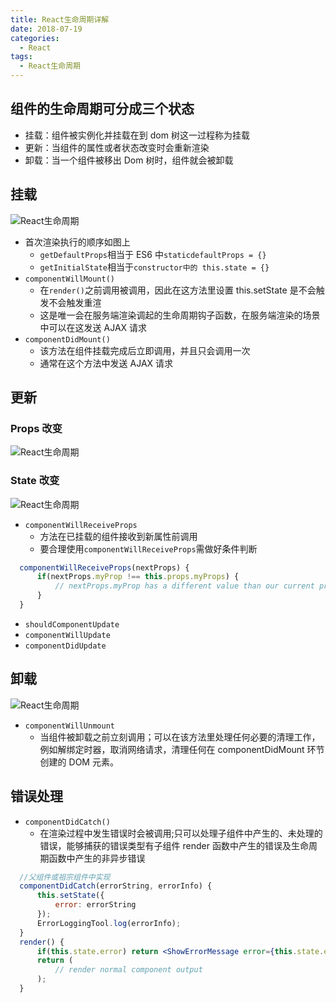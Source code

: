 ```yaml
---
title: React生命周期详解
date: 2018-07-19
categories:
  - React
tags:
  - React生命周期
---
```


## 组件的生命周期可分成三个状态

- 挂载：组件被实例化并挂载在到 dom 树这一过程称为挂载
- 更新：当组件的属性或者状态改变时会重新渲染
- 卸载：当一个组件被移出 Dom 树时，组件就会被卸载

## 挂载

![React生命周期](http://ojvil4eq9.bkt.clouddn.com/18-7-2/46955621.jpg)

- 首次渲染执行的顺序如图上
  - `getDefaultProps`相当于 ES6 中`staticdefaultProps = {}`
  - `getInitialState`相当于`constructor中的 this.state = {}`
- `componentWillMount()`
  - 在`render()`之前调用被调用，因此在这方法里设置 this.setState 是不会触发不会触发重渲
  - 这是唯一会在服务端渲染调起的生命周期钩子函数，在服务端渲染的场景中可以在这发送 AJAX 请求
- `componentDidMount()`
  - 该方法在组件挂载完成后立即调用，并且只会调用一次
  - 通常在这个方法中发送 AJAX 请求

## 更新

### Props 改变

![React生命周期](http://ojvil4eq9.bkt.clouddn.com/18-7-2/32281555.jpg)

### State 改变

![React生命周期](http://ojvil4eq9.bkt.clouddn.com/18-7-2/6072673.jpg)

- `componentWillReceiveProps`
  - 方法在已挂载的组件接收到新属性前调用
  - 要合理使用`componentWillReceiveProps`需做好条件判断

```jsx
  componentWillReceiveProps(nextProps) {
      if(nextProps.myProp !== this.props.myProps) {
          // nextProps.myProp has a different value than our current prop
      }
  }
```

- `shouldComponentUpdate`
- `componentWillUpdate`
- `componentDidUpdate`

## 卸载

![React生命周期](http://ojvil4eq9.bkt.clouddn.com/18-7-2/59578019.jpg)

- `componentWillUnmount`
  - 当组件被卸载之前立刻调用；可以在该方法里处理任何必要的清理工作，例如解绑定时器，取消网络请求，清理任何在 componentDidMount 环节创建的 DOM 元素。

## 错误处理

- `componentDidCatch()`
  - 在渲染过程中发生错误时会被调用;只可以处理子组件中产生的、未处理的错误，能够捕获的错误类型有子组件 render 函数中产生的错误及生命周期函数中产生的非异步错误

```jsx
  //父组件或祖宗组件中实现
  componentDidCatch(errorString, errorInfo) {
      this.setState({
          error: errorString
      });
      ErrorLoggingTool.log(errorInfo);
  }
  render() {
      if(this.state.error) return <ShowErrorMessage error={this.state.error} />
      return (
          // render normal component output
      );
  }
```
